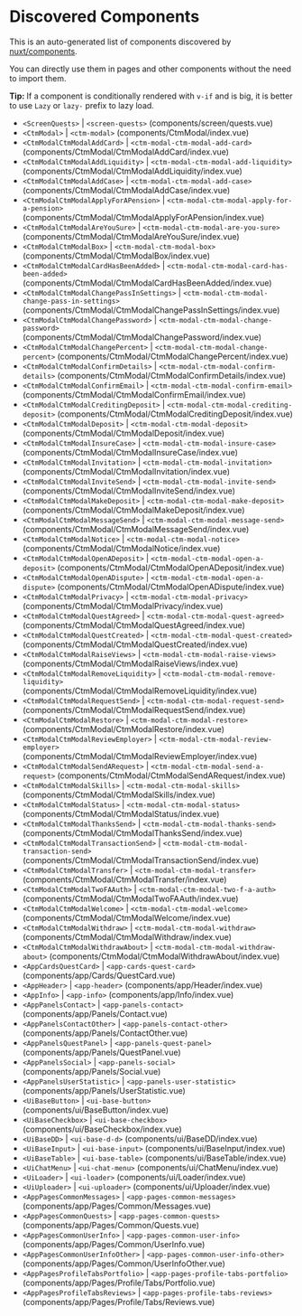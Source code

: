 # Discovered Components

This is an auto-generated list of components discovered by [nuxt/components](https://github.com/nuxt/components).

You can directly use them in pages and other components without the need to import them.

**Tip:** If a component is conditionally rendered with `v-if` and is big, it is better to use `Lazy` or `lazy-` prefix to lazy load.

- `<ScreenQuests>` | `<screen-quests>` (components/screen/quests.vue)
- `<CtmModal>` | `<ctm-modal>` (components/CtmModal/index.vue)
- `<CtmModalCtmModalAddCard>` | `<ctm-modal-ctm-modal-add-card>` (components/CtmModal/CtmModalAddCard/index.vue)
- `<CtmModalCtmModalAddLiquidity>` | `<ctm-modal-ctm-modal-add-liquidity>` (components/CtmModal/CtmModalAddLiquidity/index.vue)
- `<CtmModalCtmModalAddCase>` | `<ctm-modal-ctm-modal-add-case>` (components/CtmModal/CtmModalAddCase/index.vue)
- `<CtmModalCtmModalApplyForAPension>` | `<ctm-modal-ctm-modal-apply-for-a-pension>` (components/CtmModal/CtmModalApplyForAPension/index.vue)
- `<CtmModalCtmModalAreYouSure>` | `<ctm-modal-ctm-modal-are-you-sure>` (components/CtmModal/CtmModalAreYouSure/index.vue)
- `<CtmModalCtmModalBox>` | `<ctm-modal-ctm-modal-box>` (components/CtmModal/CtmModalBox/index.vue)
- `<CtmModalCtmModalCardHasBeenAdded>` | `<ctm-modal-ctm-modal-card-has-been-added>` (components/CtmModal/CtmModalCardHasBeenAdded/index.vue)
- `<CtmModalCtmModalChangePassInSettings>` | `<ctm-modal-ctm-modal-change-pass-in-settings>` (components/CtmModal/CtmModalChangePassInSettings/index.vue)
- `<CtmModalCtmModalChangePassword>` | `<ctm-modal-ctm-modal-change-password>` (components/CtmModal/CtmModalChangePassword/index.vue)
- `<CtmModalCtmModalChangePercent>` | `<ctm-modal-ctm-modal-change-percent>` (components/CtmModal/CtmModalChangePercent/index.vue)
- `<CtmModalCtmModalConfirmDetails>` | `<ctm-modal-ctm-modal-confirm-details>` (components/CtmModal/CtmModalConfirmDetails/index.vue)
- `<CtmModalCtmModalConfirmEmail>` | `<ctm-modal-ctm-modal-confirm-email>` (components/CtmModal/CtmModalConfirmEmail/index.vue)
- `<CtmModalCtmModalCreditingDeposit>` | `<ctm-modal-ctm-modal-crediting-deposit>` (components/CtmModal/CtmModalCreditingDeposit/index.vue)
- `<CtmModalCtmModalDeposit>` | `<ctm-modal-ctm-modal-deposit>` (components/CtmModal/CtmModalDeposit/index.vue)
- `<CtmModalCtmModalInsureCase>` | `<ctm-modal-ctm-modal-insure-case>` (components/CtmModal/CtmModalInsureCase/index.vue)
- `<CtmModalCtmModalInvitation>` | `<ctm-modal-ctm-modal-invitation>` (components/CtmModal/CtmModalInvitation/index.vue)
- `<CtmModalCtmModalInviteSend>` | `<ctm-modal-ctm-modal-invite-send>` (components/CtmModal/CtmModalInviteSend/index.vue)
- `<CtmModalCtmModalMakeDeposit>` | `<ctm-modal-ctm-modal-make-deposit>` (components/CtmModal/CtmModalMakeDeposit/index.vue)
- `<CtmModalCtmModalMessageSend>` | `<ctm-modal-ctm-modal-message-send>` (components/CtmModal/CtmModalMessageSend/index.vue)
- `<CtmModalCtmModalNotice>` | `<ctm-modal-ctm-modal-notice>` (components/CtmModal/CtmModalNotice/index.vue)
- `<CtmModalCtmModalOpenADeposit>` | `<ctm-modal-ctm-modal-open-a-deposit>` (components/CtmModal/CtmModalOpenADeposit/index.vue)
- `<CtmModalCtmModalOpenADispute>` | `<ctm-modal-ctm-modal-open-a-dispute>` (components/CtmModal/CtmModalOpenADispute/index.vue)
- `<CtmModalCtmModalPrivacy>` | `<ctm-modal-ctm-modal-privacy>` (components/CtmModal/CtmModalPrivacy/index.vue)
- `<CtmModalCtmModalQuestAgreed>` | `<ctm-modal-ctm-modal-quest-agreed>` (components/CtmModal/CtmModalQuestAgreed/index.vue)
- `<CtmModalCtmModalQuestCreated>` | `<ctm-modal-ctm-modal-quest-created>` (components/CtmModal/CtmModalQuestCreated/index.vue)
- `<CtmModalCtmModalRaiseViews>` | `<ctm-modal-ctm-modal-raise-views>` (components/CtmModal/CtmModalRaiseViews/index.vue)
- `<CtmModalCtmModalRemoveLiquidity>` | `<ctm-modal-ctm-modal-remove-liquidity>` (components/CtmModal/CtmModalRemoveLiquidity/index.vue)
- `<CtmModalCtmModalRequestSend>` | `<ctm-modal-ctm-modal-request-send>` (components/CtmModal/CtmModalRequestSend/index.vue)
- `<CtmModalCtmModalRestore>` | `<ctm-modal-ctm-modal-restore>` (components/CtmModal/CtmModalRestore/index.vue)
- `<CtmModalCtmModalReviewEmployer>` | `<ctm-modal-ctm-modal-review-employer>` (components/CtmModal/CtmModalReviewEmployer/index.vue)
- `<CtmModalCtmModalSendARequest>` | `<ctm-modal-ctm-modal-send-a-request>` (components/CtmModal/CtmModalSendARequest/index.vue)
- `<CtmModalCtmModalSkills>` | `<ctm-modal-ctm-modal-skills>` (components/CtmModal/CtmModalSkills/index.vue)
- `<CtmModalCtmModalStatus>` | `<ctm-modal-ctm-modal-status>` (components/CtmModal/CtmModalStatus/index.vue)
- `<CtmModalCtmModalThanksSend>` | `<ctm-modal-ctm-modal-thanks-send>` (components/CtmModal/CtmModalThanksSend/index.vue)
- `<CtmModalCtmModalTransactionSend>` | `<ctm-modal-ctm-modal-transaction-send>` (components/CtmModal/CtmModalTransactionSend/index.vue)
- `<CtmModalCtmModalTransfer>` | `<ctm-modal-ctm-modal-transfer>` (components/CtmModal/CtmModalTransfer/index.vue)
- `<CtmModalCtmModalTwoFAAuth>` | `<ctm-modal-ctm-modal-two-f-a-auth>` (components/CtmModal/CtmModalTwoFAAuth/index.vue)
- `<CtmModalCtmModalWelcome>` | `<ctm-modal-ctm-modal-welcome>` (components/CtmModal/CtmModalWelcome/index.vue)
- `<CtmModalCtmModalWithdraw>` | `<ctm-modal-ctm-modal-withdraw>` (components/CtmModal/CtmModalWithdraw/index.vue)
- `<CtmModalCtmModalWithdrawAbout>` | `<ctm-modal-ctm-modal-withdraw-about>` (components/CtmModal/CtmModalWithdrawAbout/index.vue)
- `<AppCardsQuestCard>` | `<app-cards-quest-card>` (components/app/Cards/QuestCard.vue)
- `<AppHeader>` | `<app-header>` (components/app/Header/index.vue)
- `<AppInfo>` | `<app-info>` (components/app/Info/index.vue)
- `<AppPanelsContact>` | `<app-panels-contact>` (components/app/Panels/Contact.vue)
- `<AppPanelsContactOther>` | `<app-panels-contact-other>` (components/app/Panels/ContactOther.vue)
- `<AppPanelsQuestPanel>` | `<app-panels-quest-panel>` (components/app/Panels/QuestPanel.vue)
- `<AppPanelsSocial>` | `<app-panels-social>` (components/app/Panels/Social.vue)
- `<AppPanelsUserStatistic>` | `<app-panels-user-statistic>` (components/app/Panels/UserStatistic.vue)
- `<UiBaseButton>` | `<ui-base-button>` (components/ui/BaseButton/index.vue)
- `<UiBaseCheckbox>` | `<ui-base-checkbox>` (components/ui/BaseCheckbox/index.vue)
- `<UiBaseDD>` | `<ui-base-d-d>` (components/ui/BaseDD/index.vue)
- `<UiBaseInput>` | `<ui-base-input>` (components/ui/BaseInput/index.vue)
- `<UiBaseTable>` | `<ui-base-table>` (components/ui/BaseTable/index.vue)
- `<UiChatMenu>` | `<ui-chat-menu>` (components/ui/ChatMenu/index.vue)
- `<UiLoader>` | `<ui-loader>` (components/ui/Loader/index.vue)
- `<UiUploader>` | `<ui-uploader>` (components/ui/Uploader/index.vue)
- `<AppPagesCommonMessages>` | `<app-pages-common-messages>` (components/app/Pages/Common/Messages.vue)
- `<AppPagesCommonQuests>` | `<app-pages-common-quests>` (components/app/Pages/Common/Quests.vue)
- `<AppPagesCommonUserInfo>` | `<app-pages-common-user-info>` (components/app/Pages/Common/UserInfo.vue)
- `<AppPagesCommonUserInfoOther>` | `<app-pages-common-user-info-other>` (components/app/Pages/Common/UserInfoOther.vue)
- `<AppPagesProfileTabsPortfolio>` | `<app-pages-profile-tabs-portfolio>` (components/app/Pages/Profile/Tabs/Portfolio.vue)
- `<AppPagesProfileTabsReviews>` | `<app-pages-profile-tabs-reviews>` (components/app/Pages/Profile/Tabs/Reviews.vue)
